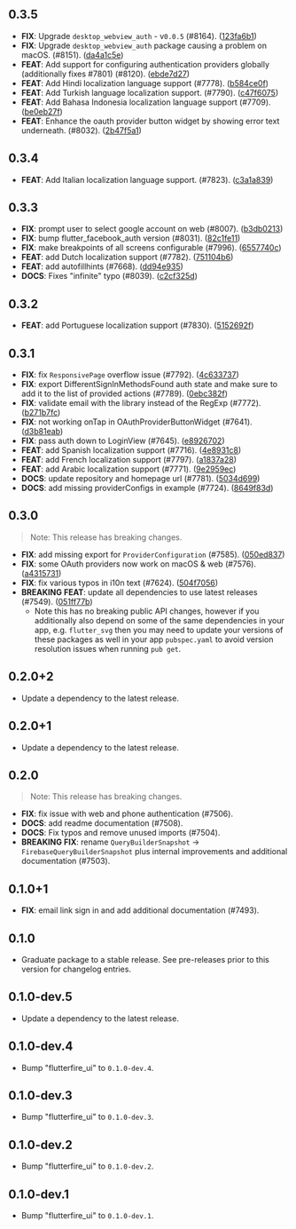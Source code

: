 ## 0.3.5

 - **FIX**: Upgrade `desktop_webview_auth` - v`0.0.5` (#8164). ([123fa6b1](https://github.com/FirebaseExtended/flutterfire/commit/123fa6b132183a4d6886c8be0595104752724532))
 - **FIX**: Upgrade `desktop_webview_auth` package causing a problem on macOS. (#8151). ([da4a1c5e](https://github.com/FirebaseExtended/flutterfire/commit/da4a1c5e074cb5af71983a3ae49c4838402b726f))
 - **FEAT**: Add support for configuring authentication providers globally (additionally fixes #7801) (#8120). ([ebde7d27](https://github.com/FirebaseExtended/flutterfire/commit/ebde7d27938d7a36a67973df4b33c21bbd7dea1a))
 - **FEAT**: Add Hindi localization language support (#7778). ([b584ce0f](https://github.com/FirebaseExtended/flutterfire/commit/b584ce0f254dcb195f9a31f279fb3871d01182c1))
 - **FEAT**: Add Turkish language localization support. (#7790). ([c47f6075](https://github.com/FirebaseExtended/flutterfire/commit/c47f60757ccbfcee1eaa5d7ed6ee01258f3b9d4f))
 - **FEAT**: Add Bahasa Indonesia localization language support (#7709). ([be0eb27f](https://github.com/FirebaseExtended/flutterfire/commit/be0eb27f4f4d85a4e4a2468768c166a701325a8c))
 - **FEAT**: Enhance the oauth provider button widget by showing error text underneath. (#8032). ([2b47f5a1](https://github.com/FirebaseExtended/flutterfire/commit/2b47f5a12747e3437dfc42d331684e798372beaf))

## 0.3.4

 - **FEAT**: Add Italian localization language support. (#7823). ([c3a1a839](https://github.com/FirebaseExtended/flutterfire/commit/c3a1a839a3963a75cc17e931a3eee6e091df40ac))

## 0.3.3

- **FIX**: prompt user to select google account on web (#8007). ([b3db0213](https://github.com/FirebaseExtended/flutterfire/commit/b3db0213ae949435f74d8193cfb5c8a65ed7f601))
- **FIX**: bump flutter_facebook_auth version (#8031). ([82c1fe11](https://github.com/FirebaseExtended/flutterfire/commit/82c1fe111d00b499e9587d235e4499b03cfe17bd))
- **FIX**: make breakpoints of all screens configurable (#7996). ([6557740c](https://github.com/FirebaseExtended/flutterfire/commit/6557740cf68dbd79da7bd03c65f92479c3ff435b))
- **FEAT**: add Dutch localization support (#7782). ([751104b6](https://github.com/FirebaseExtended/flutterfire/commit/751104b6ec282592e209ee57f130aae68a752ba5))
- **FEAT**: add autofillhints (#7668). ([dd94e935](https://github.com/FirebaseExtended/flutterfire/commit/dd94e935828d2de873a08eb26801541ca68f0696))
- **DOCS**: Fixes "infinite" typo (#8039). ([c2cf325d](https://github.com/FirebaseExtended/flutterfire/commit/c2cf325dfd52194c68b70d17a91bb9e1158840b6))

## 0.3.2

 - **FEAT**: add Portuguese localization support (#7830). ([5152692f](https://github.com/FirebaseExtended/flutterfire/commit/5152692f22fe61a95e9dd19eb3bdf87547760d72))

## 0.3.1

 - **FIX**: fix `ResponsivePage` overflow issue (#7792). ([4c633737](https://github.com/FirebaseExtended/flutterfire/commit/4c633737926f114ef32a409a1b0df6e262ba4816))
 - **FIX**: export DifferentSignInMethodsFound auth state and make sure to add it to the list of provided actions (#7789). ([0ebc382f](https://github.com/FirebaseExtended/flutterfire/commit/0ebc382f18039660d0d5a52c596155a58e201820))
 - **FIX**: validate email with the library instead of the RegExp (#7772). ([b271b7fc](https://github.com/FirebaseExtended/flutterfire/commit/b271b7fc8aa648d436041d0c6092a7de4b7f48d0))
 - **FIX**: not working onTap in OAuthProviderButtonWidget (#7641). ([d3b81eab](https://github.com/FirebaseExtended/flutterfire/commit/d3b81eabf9a2a9d10133a44d23a48997c776764f))
 - **FIX**: pass auth down to LoginView (#7645). ([e8926702](https://github.com/FirebaseExtended/flutterfire/commit/e8926702674cc41e019b3f5277683446b4106a31))
 - **FEAT**: add Spanish localization support (#7716). ([4e8931c8](https://github.com/FirebaseExtended/flutterfire/commit/4e8931c8b68290f3f9f16fceb5d345f34d4183b6))
 - **FEAT**: add French localization support (#7797). ([a1837a28](https://github.com/FirebaseExtended/flutterfire/commit/a1837a283d16d1e0d15a1f43ae2ead2b93470e64))
 - **FEAT**: add Arabic localization support (#7771). ([9e2959ec](https://github.com/FirebaseExtended/flutterfire/commit/9e2959ec04710b97a7f9d910a9ecd9c3aa879e13))
 - **DOCS**: update repository and homepage url (#7781). ([5034d699](https://github.com/FirebaseExtended/flutterfire/commit/5034d69926cb5da2a7da1a690021f92762188d03))
 - **DOCS**: add missing providerConfigs in example (#7724). ([8649f83d](https://github.com/FirebaseExtended/flutterfire/commit/8649f83dd38e8bce95fffd66870747ee0f70776f))

## 0.3.0

> Note: This release has breaking changes.

 - **FIX**: add missing export for `ProviderConfiguration` (#7585). ([050ed837](https://github.com/FirebaseExtended/flutterfire/commit/050ed837884a8945b31f60098eba7a0eb500a3d2))
 - **FIX**: some OAuth providers now work on macOS & web (#7576). ([a4315731](https://github.com/FirebaseExtended/flutterfire/commit/a43157316787edcdefb10f9534800692b76e92c3))
 - **FIX**: fix various typos in i10n text (#7624). ([504f7056](https://github.com/FirebaseExtended/flutterfire/commit/504f7056f74e4a7bb7800ed45e10910a373e9d29))
 - **BREAKING** **FEAT**: update all dependencies to use latest releases (#7549). ([051ff77b](https://github.com/FirebaseExtended/flutterfire/commit/051ff77b7e95c376dc2c5014877dd0a5a7856de8))
   - Note this has no breaking public API changes, however if you additionally also depend on some of the same dependencies in your app, e.g. `flutter_svg` then you may need to update your versions of these packages as well in your app `pubspec.yaml` to 
   avoid version resolution issues when running `pub get`.

## 0.2.0+2

 - Update a dependency to the latest release.

## 0.2.0+1

 - Update a dependency to the latest release.

## 0.2.0

> Note: This release has breaking changes.

 - **FIX**: fix issue with web and phone authentication (#7506).
 - **DOCS**: add readme documentation (#7508).
 - **DOCS**: Fix typos and remove unused imports (#7504).
 - **BREAKING** **FIX**: rename `QueryBuilderSnapshot` ->  `FirebaseQueryBuilderSnapshot` plus internal improvements and additional documentation (#7503).

## 0.1.0+1

 - **FIX**: email link sign in and add additional documentation (#7493).

## 0.1.0

 - Graduate package to a stable release. See pre-releases prior to this version for changelog entries.

## 0.1.0-dev.5

 - Update a dependency to the latest release.

## 0.1.0-dev.4

 - Bump "flutterfire_ui" to `0.1.0-dev.4`.

## 0.1.0-dev.3

 - Bump "flutterfire_ui" to `0.1.0-dev.3`.

## 0.1.0-dev.2

 - Bump "flutterfire_ui" to `0.1.0-dev.2`.

## 0.1.0-dev.1

 - Bump "flutterfire_ui" to `0.1.0-dev.1`.
